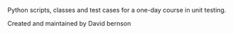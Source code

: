 Python scripts, classes and test cases for a one-day course in unit testing.

Created and maintained by David bernson
